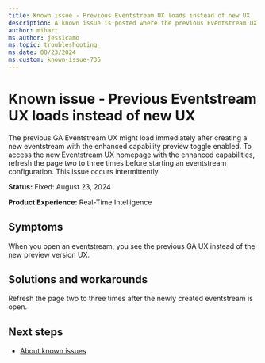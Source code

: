 ```yaml
---
title: Known issue - Previous Eventstream UX loads instead of new UX
description: A known issue is posted where the previous Eventstream UX loads instead of new UX.
author: mihart
ms.author: jessicamo
ms.topic: troubleshooting  
ms.date: 08/23/2024
ms.custom: known-issue-736
---
```


# Known issue - Previous Eventstream UX loads instead of new UX

The previous GA Eventstream UX might load immediately after creating a new eventstream with the enhanced capability preview toggle enabled. To access the new Eventstream UX homepage with the enhanced capabilities, refresh the page two to three times before starting an eventstream configuration. This issue occurs intermittently.

**Status:** Fixed: August 23, 2024

**Product Experience:** Real-Time Intelligence

## Symptoms

When you open an eventstream, you see the previous GA UX instead of the new preview version UX.

## Solutions and workarounds

Refresh the page two to three times after the newly created eventstream is open.

## Next steps

- [About known issues](https://support.fabric.microsoft.com/known-issues)
